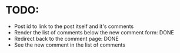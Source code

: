 # TODO:
- Post id to link to the post itself and it's comments
- Render the list of comments below the new comment form: DONE
- Redirect back to the comment page: DONE
- See the new comment in the list of comments